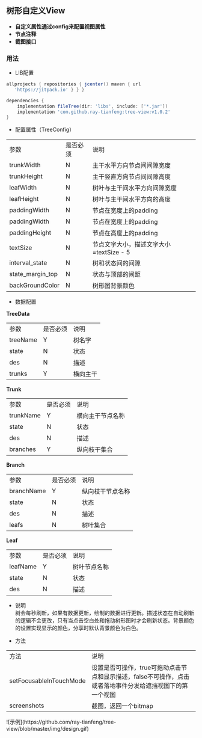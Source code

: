 ## 树形自定义View
- **自定义属性通过config来配置视图属性**
- **节点注释**
- **截图接口**  
 
   
### 用法 ###

-  LIB配置</br> 
```gradle 
allprojects { repositories { jcenter() maven { url
   'https://jitpack.io' } } }

dependencies {
    implementation fileTree(dir: 'libs', include: ['*.jar'])
    implementation 'com.github.ray-tianfeng:tree-view:v1.0.2'
}
```

- 配置属性（TreeConfig）
<table>
 <tr>
  <td>参数</td>
  <td>是否必须</td>
  <td>说明</td>
 </tr>
 <tr>
  <td>trunkWidth</td>
  <td>N</td>
  <td>主干水平方向节点间间隙宽度</td>
 </tr>
 <tr>
  <td>trunkHeight</td>
  <td>N</td>
  <td>主干竖直方向节点间间隙高度</td>
 </tr>
 <tr>
  <td>leafWidth</td>
  <td>N</td>
  <td>树叶与主干间水平方向间隙宽度</td>
 </tr>
 <tr>
  <td>leafHeight</td>
  <td>N</td>
  <td>树叶与主干间水平方向的高度</td>
 </tr>
 <tr>
  <td>paddingWidth</td>
  <td>N</td>
  <td>节点在宽度上的padding</td>
 </tr>
 <tr>
  <td>paddingWidth</td>
  <td>N</td>
  <td>节点在宽度上的padding</td>
 </tr>
 <tr>
  <td>paddingHeight</td>
  <td>N</td>
  <td>节点在高度上的padding</td>
 </tr>
 <tr>
  <td>textSize</td>
  <td>N</td>
  <td>节点文字大小，描述文字大小=textSize - 5</td>
 </tr>
 <tr>
  <td>interval_state</td>
  <td>N</td>
  <td>树和状态间的间隙</td>
 </tr>
 <tr>
  <td>state_margin_top</td>
  <td>N</td>
  <td>状态与顶部的间距</td>
 </tr>
 <tr>
  <td>backGroundColor</td>
  <td>N</td>
  <td>树形图背景颜色</td>
 </tr>
 </table>

- 数据配置 

**TreeData**
<table>
 <tr>
  <td>参数</td>
  <td>是否必须</td>
  <td>说明</td>
 </tr>
 <tr>
  <td>treeName</td>
  <td>Y</td>
  <td>树名字</td>
 </tr>
 <tr>
  <td>state</td>
  <td>N</td>
  <td>状态</td>
 </tr>
 <tr>
  <td>des</td>
  <td>N</td>
  <td>描述</td>
 </tr>
  <tr>
  <td>trunks</td>
  <td>Y</td>
  <td>横向主干</td>
 </tr>
 </table>
 
 **Trunk**
<table>
 <tr>
  <td>参数</td>
  <td>是否必须</td>
  <td>说明</td>
 </tr>
 <tr>
  <td>trunkName</td>
  <td>Y</td>
  <td>横向主干节点名称</td>
 </tr>
 <tr>
  <td>state</td>
  <td>N</td>
  <td>状态</td>
 </tr>
 <tr>
  <td>des</td>
  <td>N</td>
  <td>描述</td>
 </tr>
  <tr>
  <td>branches</td>
  <td>Y</td>
  <td>纵向枝干集合</td>
 </tr>
 </table>
 
  **Branch**
<table>
 <tr>
  <td>参数</td>
  <td>是否必须</td>
  <td>说明</td>
 </tr>
 <tr>
  <td>branchName</td>
  <td>Y</td>
  <td>纵向枝干节点名称</td>
 </tr>
 <tr>
  <td>state</td>
  <td>N</td>
  <td>状态</td>
 </tr>
 <tr>
  <td>des</td>
  <td>N</td>
  <td>描述</td>
 </tr>
  <tr>
  <td>leafs</td>
  <td>N</td>
  <td>树叶集合</td>
 </tr>
 </table>
 
 **Leaf**
<table>
 <tr>
  <td>参数</td>
  <td>是否必须</td>
  <td>说明</td>
 </tr>
 <tr>
  <td>leafName</td>
  <td>Y</td>
  <td>树叶节点名称</td>
 </tr>
 <tr>
  <td>state</td>
  <td>N</td>
  <td>状态</td>
 </tr>
 <tr>
  <td>des</td>
  <td>N</td>
  <td>描述</td>
 </tr>
 </table>
 
-  说明   
   树会每秒刷新，如果有数据更新，绘制的数据进行更新。描述状态在自动刷新的逻辑不会更改，只有当点击空白处和拖动树形图时才会刷新状态。背景颜色的设置实现显示的颜色，分享时默认背景颜色为白色。

-  方法
<table>
 <tr>
  <td>方法</td>
  <td>说明</td>
 </tr>
 <tr>
  <td>setFocusableInTouchMode</td>
  <td>设置是否可操作，true可拖动点击节点和显示描述，false不可操作，点击或者落地事件分发给遮挡视图下的第一个视图</td>
 </tr>
 <tr>
  <td>screenshots</td>
  <td>截图，返回一个bitmap</td>
 </tr>
</table>
 ![示例](https://github.com/ray-tianfeng/tree-view/blob/master/img/design.gif)
